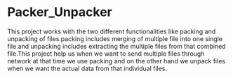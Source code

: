 # Packer_Unpacker
This project works with the two different functionalities like packing and unpacking of files.packing includes merging of multiple file into one single file.and unpacking includes extracting the multiple files from that combined file.This project help us when we want to send multiple files through network at that time we use packing and on the other hand we unpack files when we want the actual data from that individual files.
